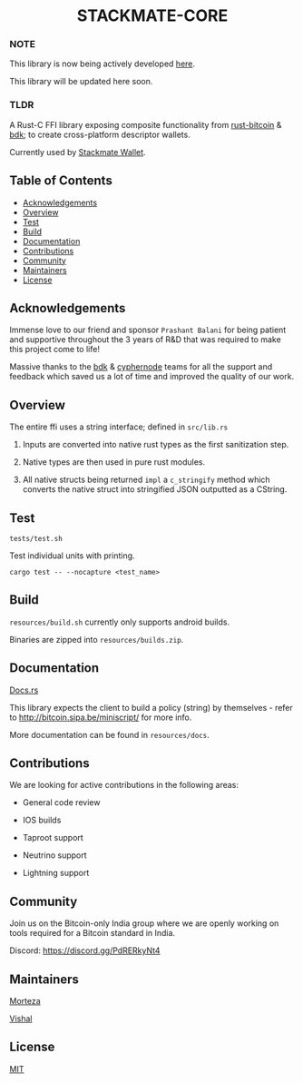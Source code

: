 <h1 align="center">STACKMATE-CORE</h1>

### NOTE
This library is now being actively developed [here](https://github.com/i5hi/StackmateNetwork/stackmate-core).

This library will be updated here soon.

### TLDR
A Rust-C FFI library exposing composite functionality from [rust-bitcoin](https://github.com/rust-bitcoin/rust-bitcoin/) & [bdk](https://github.com/bitcoindevkit/bdk); to create cross-platform descriptor wallets.

Currently used by [Stackmate Wallet](https://github.com/StackmateNetwork/the-stackmate).

## Table of Contents
- [Acknowledgements](#acknowledgements)
- [Overview](#overview)
- [Test](#test)
- [Build](#build)
- [Documentation](#docs)
- [Contributions](#contributions)
- [Community](#community)
- [Maintainers](#maintainers)
- [License](#license)

## Acknowledgements

Immense love to our friend and sponsor `Prashant Balani` for being patient and supportive throughout the 3 years of R&D that was required to make this project come to life!

Massive thanks to the [bdk](https://bitcoindevkit.org) & [cyphernode](http://cyphernode.io) teams for all the support and feedback which saved us a lot of time and improved the quality of our work.

## Overview

The entire ffi uses a string interface; defined in `src/lib.rs`

1. Inputs are converted into native rust types as the first sanitization step. 

2. Native types are then used in pure rust modules.

3. All native structs being returned `impl` a `c_stringify` method which converts the native struct into stringified JSON outputted as a CString.

## Test

`tests/test.sh`

Test individual units with printing.

`cargo test -- --nocapture <test_name>`

## Build

`resources/build.sh` currently only supports android builds. 

Binaries are zipped into `resources/builds.zip`.

## Documentation

[Docs.rs](https://docs.rs/stackmate/0.7.0/stackmate/)

This library expects the client to build a policy (string) by themselves - refer to http://bitcoin.sipa.be/miniscript/ for more info.

More documentation can be found in `resources/docs`.

## Contributions

We are looking for active contributions in the following areas:

- General code review

- IOS builds

- Taproot support 

- Neutrino support

- Lightning support

## Community

Join us on the Bitcoin-only India group where we are openly working on tools required for a Bitcoin standard in India.

Discord: https://discord.gg/PdRERkyNt4

## Maintainers

[Morteza](https://github.com/mocodesmo)

[Vishal](https://github.com/i5hi)

## License

[MIT](https://github.com/i5hi/stackmate-core/blob/main/LICENSE)
